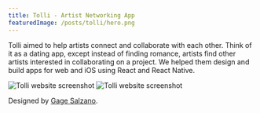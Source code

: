 ```yaml
---
title: Tolli - Artist Networking App
featuredImage: /posts/tolli/hero.png
---
```


Tolli aimed to help artists connect and collaborate with each other. Think of it as a dating app, except instead of finding romance, artists find other artists interested in collaborating on a project. We helped them design and build apps for web and iOS using React and React Native.

<img alt="Tolli website screenshot" src="/posts/tolli/2.png" />

<img alt="Tolli website screenshot" src="/posts/tolli/1.png" />

Designed by [Gage Salzano](https://studioapt.co/).
